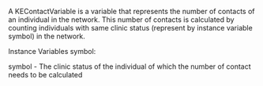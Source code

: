 A KEContactVariable is a variable that represents the number of contacts of an individual in the network. This number of contacts is calculated by counting individuals with same clinic status (represent by instance variable symbol) in the network.

Instance Variables
	symbol:		<Symbol>

symbol
	- The clinic status of the individual of which the number of contact needs to be calculated
